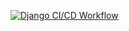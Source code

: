[![Django CI/CD Workflow](https://github.com/danangharissetiawan/boilerplate/actions/workflows/ci.yaml/badge.svg)](https://github.com/danangharissetiawan/boilerplate/actions/workflows/ci.yaml)

